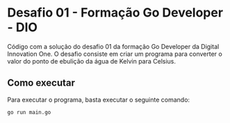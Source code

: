 # Desafio 01 - Formação Go Developer - DIO

Código com a solução do desafio 01 da formação Go Developer da Digital Innovation One. O desafio consiste em criar um programa para converter o valor do ponto de ebulição da água de Kelvin para Celsius.

## Como executar

Para executar o programa, basta executar o seguinte comando:

```bash
go run main.go
```
